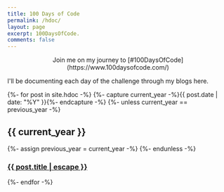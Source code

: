 ```yaml
---
title: 100 Days of Code
permalink: /hdoc/
layout: page
excerpt: 100DaysOfCode.
comments: false
---
```


<p align="center">
Join me on my journey to [#100DaysOfCode](https://www.100daysofcode.com/)

I'll be documenting each day of the challenge through my blogs here.
</p>

{%- for post in site.hdoc -%}
  {%- capture current_year -%}{{ post.date | date: "%Y" }}{%- endcapture -%}
  {%- unless current_year == previous_year -%}
    <h2>{{ current_year }}</h2>
    {%- assign previous_year = current_year -%}
  {%- endunless -%}
  <article class="post-item">
    <h3 class="post-item-title">
      <a href="{{ post.url }}">{{ post.title | escape }}</a>
    </h3> 
  </article>
{%- endfor -%}

